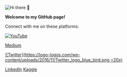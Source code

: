 ![Hi there 👋](https://res.cloudinary.com/importdata/image/upload/v1594310913/YT_Banner_rkjidf.png)


**Welcome to my GitHub page!**

Connect with me on these platforms:

[![YouTube](https://cdn.emojidex.com/emoji/xhdpi/YouTube.png "YouTube")](https://www.youtube.com/c/ImportData1) 

[Medium](https://medium.com/@importdata)

[![Twitter](https://logo-logos.com/wp-content/uploads/2016/11/Twitter_logo_blue_bird.png =20x)](https://twitter.com/ImportData1) 

[LinkedIn](https://www.linkedin.com/in/jaemin-lee-771705151/) [Kaggle](https://www.kaggle.com/importdata)
